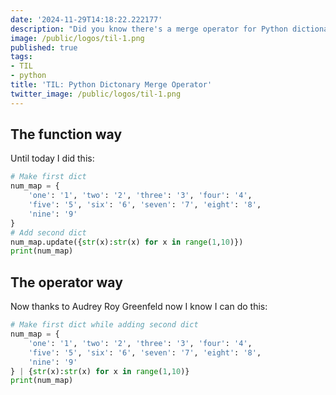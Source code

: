 ```yaml
---
date: '2024-11-29T14:18:22.222177'
description: "Did you know there's a merge operator for Python dictionaries? I didn't until today!"
image: /public/logos/til-1.png
published: true
tags:
- TIL
- python
title: 'TIL: Python Dictonary Merge Operator'
twitter_image: /public/logos/til-1.png
---
```


## The function way

Until today I did this:

```python
# Make first dict
num_map = {
    'one': '1', 'two': '2', 'three': '3', 'four': '4',
    'five': '5', 'six': '6', 'seven': '7', 'eight': '8',
    'nine': '9'
}
# Add second dict
num_map.update({str(x):str(x) for x in range(1,10)})
print(num_map)
```

## The operator way

Now thanks to Audrey Roy Greenfeld now I know I can do this:

```python
# Make first dict while adding second dict
num_map = {
    'one': '1', 'two': '2', 'three': '3', 'four': '4',
    'five': '5', 'six': '6', 'seven': '7', 'eight': '8',
    'nine': '9'
} | {str(x):str(x) for x in range(1,10)}
print(num_map)
```